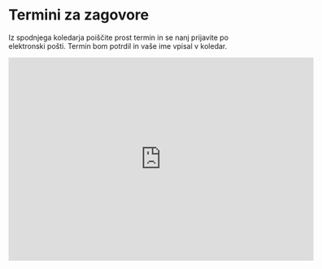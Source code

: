 # Termini za zagovore
Iz spodnjega koledarja poiščite prost termin in se nanj prijavite po elektronski pošti. Termin bom potrdil in vaše ime vpisal v koledar.

<iframe src="https://www.google.com/calendar/embed?showTitle=0&amp;showPrint=0&amp;showCalendars=0&amp;mode=AGENDA&amp;height=400&amp;wkst=2&amp;hl=sl&amp;bgcolor=%23FFFFFF&amp;src=97o4s992iacc4o7lncjekpluro%40group.calendar.google.com&amp;color=%231B887A&amp;src=sl.slovenian%23holiday%40group.v.calendar.google.com&amp;color=%23125A12&amp;ctz=Europe%2FPrague" style=" border-width:0 " width="600" height="400" frameborder="0" scrolling="no"></iframe>

